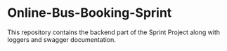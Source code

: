 # Online-Bus-Booking-Sprint
This repository contains the backend part of the Sprint Project  along with loggers and swagger documentation.
